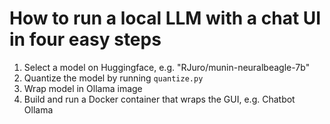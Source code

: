 # How to run a local LLM with a chat UI in four easy steps

1. Select a model on Huggingface, e.g. "RJuro/munin-neuralbeagle-7b"
2. Quantize the model by running `quantize.py`
3. Wrap model in Ollama image
4. Build and run a Docker container that wraps the GUI, e.g. Chatbot Ollama
